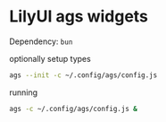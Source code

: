 # LilyUI ags widgets

Dependency: `bun`

optionally setup types

```bash
ags --init -c ~/.config/ags/config.js
```

running

```bash
ags -c ~/.config/ags/config.js &
```
